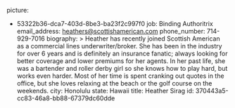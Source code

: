 picture:
  - 53322b36-dca7-403d-8be3-ba23f2c997f0
job: Binding Authoritrix
email_address: heathers@scottishamerican.com
phone_number: 714-929-7016
biography: >
  Heather has recently joined Scottish American as a commercial lines underwriter/broker. She has been
  in the industry for over 6 years and is definitely an insurance fanatic; always looking for better
  coverage and lower premiums for her agents. In her past life, she was a bartender and roller derby
  girl so she knows how to play hard, but works even harder. Most of her time is spent cranking out
  quotes in the office, but she loves relaxing at the beach or the golf course on the weekends.
city: Honolulu
state: Hawaii
title: Heather Sirag
id: 370443a5-cc83-46a8-bb88-67379dc60dde
